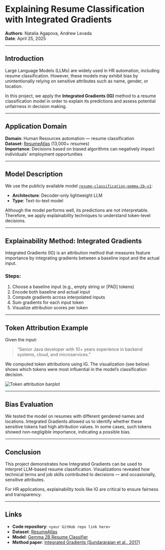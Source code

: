 # Explaining Resume Classification with Integrated Gradients

**Authors**: Natalia Agapova, Andrew Levada  
**Date**: April 25, 2025

---

## Introduction

Large Language Models (LLMs) are widely used in HR automation, including resume classification. However, these models may exhibit bias by unintentionally relying on sensitive attributes such as name, gender, or location.

In this project, we apply the **Integrated Gradients (IG)** method to a resume classification model in order to explain its predictions and assess potential unfairness in decision making.

---

## Application Domain

**Domain**: Human Resources automation — resume classification  
**Dataset**: [ResumeAtlas](https://huggingface.co/datasets/ahmedheakl/resume-atlas) (13,000+ resumes)  
**Importance**: Decisions based on biased algorithms can negatively impact individuals' employment opportunities

---

## Model Description

We use the publicly available model [`resume-classification-gemma-2b-v1`](https://huggingface.co/ahmedheakl/resume-classification-gemma-2b-v1):

- **Architecture**: Decoder-only lightweight LLM  
- **Type**: Text-to-text model  

Although the model performs well, its predictions are not interpretable. Therefore, we apply explainability techniques to understand token-level decisions.

---

## Explainability Method: Integrated Gradients

Integrated Gradients (IG) is an attribution method that measures feature importance by integrating gradients between a baseline input and the actual input.

### Steps:

1. Choose a baseline input (e.g., empty string or [PAD] tokens)  
2. Encode both baseline and actual input  
3. Compute gradients across interpolated inputs  
4. Sum gradients for each input token  
5. Visualize attribution scores per token

---

## Token Attribution Example

Given the input:

> “Senior Java developer with 10+ years experience in backend systems, cloud, and microservices.”

We computed token attributions using IG. The visualization (see below) shows which tokens were most influential in the model’s classification decision.

![Token attribution barplot](./img/example1.png)

---

## Bias Evaluation

We tested the model on resumes with different gendered names and locations. Integrated Gradients allowed us to identify whether these sensitive tokens had high attribution values. In some cases, such tokens showed non-negligible importance, indicating a possible bias.

---

## Conclusion

This project demonstrates how Integrated Gradients can be used to interpret LLM-based resume classification. Visualizations revealed how technical terms and job skills contributed to decisions — and occasionally, sensitive attributes.

For HR applications, explainability tools like IG are critical to ensure fairness and transparency.

---

## Links

- **Code repository**: `<your GitHub repo link here>`  
- **Dataset**: [ResumeAtlas](https://huggingface.co/datasets/ahmedheakl/resume-atlas)  
- **Model**: [Gemma 2B Resume Classifier](https://huggingface.co/ahmedheakl/resume-classification-gemma-2b-v1)  
- **Method paper**: [Integrated Gradients (Sundararajan et al., 2017)](https://arxiv.org/abs/1703.01365)
